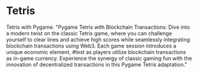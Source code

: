 # Tetris
Tetris with Pygame.
"Pygame Tetris with Blockchain Transactions: Dive into a modern twist on the classic Tetris game, where you can challenge yourself to clear lines and achieve high scores while seamlessly integrating blockchain transactions using Web3. Each game session introduces a unique economic element, #test as players utilize blockchain transactions as in-game currency. Experience the synergy of classic gaming fun with the innovation of decentralized transactions in this Pygame Tetris adaptation."


